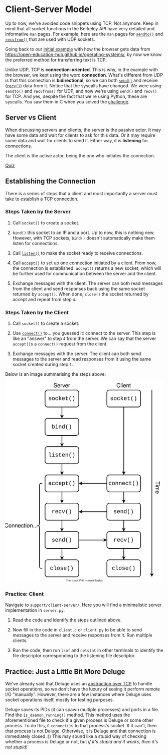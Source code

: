 # Client-Server Model

Up to now, we've avoided code snippets using TCP.
Not anymore.
Keep in mind that all socket functions in the Berkeley API have very detailed and informative `man` pages.
For example, here are the `man` pages for [`sendto()`](https://linux.die.net/man/2/sendto) and [`recvfrom()`](https://linux.die.net/man/2/recvfrom) that are used with UDP sockets.

Going back to our [initial example](./remote-io.md#one-browser---many-connections) with how the browser gets data from <https://open-education-hub.github.io/operating-systems/>, by now we know the preferred method for transferring text is TCP.

Unlike UDP, TCP is **connection-oriented**.
This is why, in the example with the browser, we kept using the word **connection**.
What's different from UDP is that this connection is **bidirectional**, so we can both [`send()`](https://man7.org/linux/man-pages/man2/send.2.html) and receive ([`recv()`](https://man7.org/linux/man-pages/man2/recv.2.html)) data from it.
Notice that the syscalls have changed.
We were using `sendto()` and `recvfrom()` for UDP, and now we're using `send()` and `recv()` for TCP.
And yes, despite the fact that we're using Python, these are syscalls.
You saw them in C when you solved the [challenge](./remote-io.md#practice-network-sockets-challenge).

## Server vs Client

When discussing servers and clients, the server is the passive actor.
It may have some data and wait for clients to ask for this data.
Or it may require some data and wait for clients to send it.
Either way, it is **listening** for connections.

The client is the active actor, being the one who initiates the connection.

[Quiz](../quiz/client-server-sender-receiver.md)

## Establishing the Connection

There is a series of steps that a client and most importantly a server must take to establish a TCP connection.

### Steps Taken by the Server

1. Call `socket()` to create a socket.

1. `bind()` this socket to an IP and a port.
Up to now, this is nothing new.
However, with TCP sockets, `bind()` doesn't automatically make them listen for connections.

1. Call [`listen()`](https://man7.org/linux/man-pages/man2/listen.2.html) to make the socket ready to receive connections.

1. Call [`accept()`](https://man7.org/linux/man-pages/man2/accept.2.html) to set up one connection initiated by a client.
From now, the connection is established.
`accept()` returns a new socket, which will be further used for communication between the server and the client.

1. Exchange messages with the client.
The server can both read messages from the client and send responses back using the same socket returned by `accept()`.
When done, `close()` the socket returned by accept and repeat from step `4`.

### Steps Taken by the Client

1. Call `socket()` to create a socket.

1. Use [`connect()`](https://man7.org/linux/man-pages/man2/connect.2.html) to... you guessed it: connect to the server.
This step is like an "answer" to step `4` from the server.
We can say that the server `accept()`s a `connect()` request from the client.

1. Exchange messages with the server.
The client can both send messages to the server and read responses from it using the same socket created during step `1`.

Below is an image summarising the steps above:

![Steps to Establish a Connection](../media/connection-establishment.svg)

### Practice: Client

Navigate to `support/client-server/`.
Here you will find a minimalistic server implementation in `server.py`.

1. Read the code and identify the steps outlined above.

1. Now fill in the code in `client.c` or `client.py` to be able to send messages to the server and receive responses from it.
Run multiple clients.

1. Run the code, then run `lsof` and `netstat` in other terminals to identify the file descriptor corresponding to the listening file descriptor.

## Practice: Just a Little Bit More Deluge

We've already said that Deluge uses an [abstraction over TCP](./networking-101.md#practice-encapsulation-example-deluge-revived) to handle socket operations, so we don't have the luxury of seeing it perform remote I/O "manually".
However, there are a few instances where Deluge uses socket operations itself, mostly for testing purposes.

Deluge saves its PIDs (it can spawn multiple processes) and ports in a file.
Find the `is_daemon_running()` method.
This method uses the aforementioned file to check if a given process is Deluge or some other process.
To do this, it `connect()`s to that process's socket.
If it can't, then that process is not Deluge.
Otherwise, it is Deluge and that connection is immediately closed :))
This may sound like a stupid way of checking whether a process is Deluge or not, but _if it's stupid and it works, then it's not stupid!_
